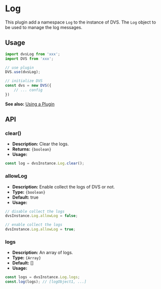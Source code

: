 # Log
This plugin add a namespace `Log` to the instance of DVS. The `Log` object to be used to manage the log messages.

## Usage
```js
import dvsLog from 'xxx';
import DVS from 'xxx';

// use plugin
DVS.use(dvsLog);

// initialize DVS
const dvs = new DVS({
    // ... config
})
```
**See also:** [Using a Plugin](./README.md#using-a-plugin)

## API
### clear()
- **Description:** Clear the logs.
- **Returns:** `{boolean}`
- **Usage:**
```js
const log = dvsInstance.Log.clear();
```
### allowLog
- **Description:** Enable collect the logs of DVS or not.
- **Type:** `{boolean}`
- **Default:** true
- **Usage:**
```js
// disable collect the logs
dvsInstance.Log.allowLog = false;

// enable collect the logs
dvsInstance.Log.allowLog = true;
```

### logs
- **Description:** An array of logs.
- **Type:** `{Array}`
- **Default:** []
- **Usage:**
```js
const logs = dvsInstance.Log.logs;
const.log(logs); // [logObject1, ...]
```